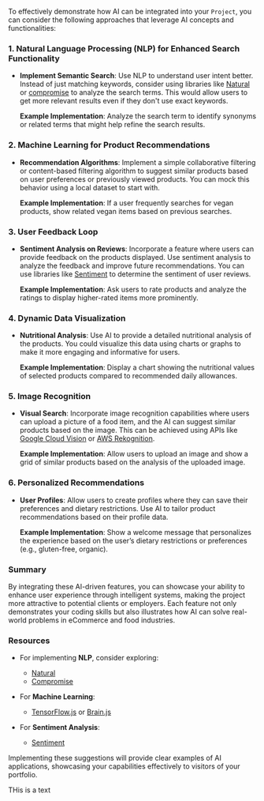 To effectively demonstrate how AI can be integrated into your `Project`, you can consider the following approaches that leverage AI concepts and functionalities:

### 1. **Natural Language Processing (NLP) for Enhanced Search Functionality**
- **Implement Semantic Search**: Use NLP to understand user intent better. Instead of just matching keywords, consider using libraries like [Natural](https://www.npmjs.com/package/natural) or [compromise](https://github.com/spencermountain/compromise) to analyze the search terms. This would allow users to get more relevant results even if they don't use exact keywords.
  
  **Example Implementation**: Analyze the search term to identify synonyms or related terms that might help refine the search results.

### 2. **Machine Learning for Product Recommendations**
- **Recommendation Algorithms**: Implement a simple collaborative filtering or content-based filtering algorithm to suggest similar products based on user preferences or previously viewed products. You can mock this behavior using a local dataset to start with.
  
  **Example Implementation**: If a user frequently searches for vegan products, show related vegan items based on previous searches.

### 3. **User Feedback Loop**
- **Sentiment Analysis on Reviews**: Incorporate a feature where users can provide feedback on the products displayed. Use sentiment analysis to analyze the feedback and improve future recommendations. You can use libraries like [Sentiment](https://github.com/thisandagain/sentiment) to determine the sentiment of user reviews.
  
  **Example Implementation**: Ask users to rate products and analyze the ratings to display higher-rated items more prominently.

### 4. **Dynamic Data Visualization**
- **Nutritional Analysis**: Use AI to provide a detailed nutritional analysis of the products. You could visualize this data using charts or graphs to make it more engaging and informative for users.
  
  **Example Implementation**: Display a chart showing the nutritional values of selected products compared to recommended daily allowances.

### 5. **Image Recognition**
- **Visual Search**: Incorporate image recognition capabilities where users can upload a picture of a food item, and the AI can suggest similar products based on the image. This can be achieved using APIs like [Google Cloud Vision](https://cloud.google.com/vision) or [AWS Rekognition](https://aws.amazon.com/rekognition/).
  
  **Example Implementation**: Allow users to upload an image and show a grid of similar products based on the analysis of the uploaded image.

### 6. **Personalized Recommendations**
- **User Profiles**: Allow users to create profiles where they can save their preferences and dietary restrictions. Use AI to tailor product recommendations based on their profile data.
  
  **Example Implementation**: Show a welcome message that personalizes the experience based on the user’s dietary restrictions or preferences (e.g., gluten-free, organic).

### Summary
By integrating these AI-driven features, you can showcase your ability to enhance user experience through intelligent systems, making the project more attractive to potential clients or employers. Each feature not only demonstrates your coding skills but also illustrates how AI can solve real-world problems in eCommerce and food industries. 

### Resources
- For implementing **NLP**, consider exploring:
  - [Natural](https://www.npmjs.com/package/natural)
  - [Compromise](https://github.com/spencermountain/compromise)

- For **Machine Learning**:
  - [TensorFlow.js](https://www.tensorflow.org/js) or [Brain.js](https://brain.js.org/)

- For **Sentiment Analysis**:
  - [Sentiment](https://github.com/thisandagain/sentiment)

Implementing these suggestions will provide clear examples of AI applications, showcasing your capabilities effectively to visitors of your portfolio.


THis is a text